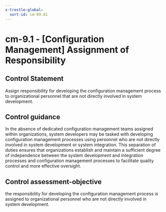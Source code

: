 ```yaml
---
x-trestle-global:
  sort-id: cm-09.01
---
```


# cm-9.1 - \[Configuration Management\] Assignment of Responsibility

## Control Statement

Assign responsibility for developing the configuration management process to organizational personnel that are not directly involved in system development.

## Control guidance

In the absence of dedicated configuration management teams assigned within organizations, system developers may be tasked with developing configuration management processes using personnel who are not directly involved in system development or system integration. This separation of duties ensures that organizations establish and maintain a sufficient degree of independence between the system development and integration processes and configuration management processes to facilitate quality control and more effective oversight.

## Control assessment-objective

the responsibility for developing the configuration management process is assigned to organizational personnel who are not directly involved in system development.
